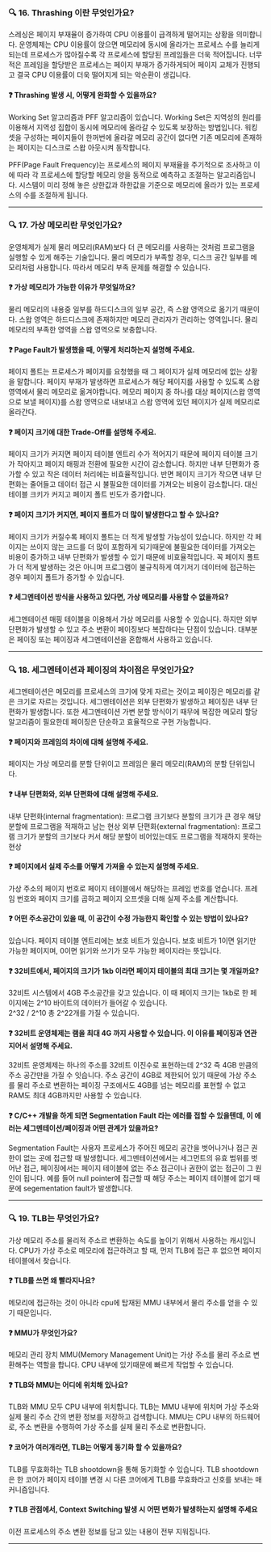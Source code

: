### 🔍 16. Thrashing 이란 무엇인가요?
스레싱은 페이지 부재율이 증가하여 CPU 이용률이 급격하게 떨어지는 상황을 의미합니다. 
운영체제는 CPU 이용률이 앉으면 메모리에 동시에 올라가는 프로세스 수를 늘리게 되는데 프로세스가 많아질수록 각 프로세스에 할당된 프레임들은 더욱 적어집니다. 
너무 적은 프레임을 할당받은 프로세스는 페이지 부재가 증가하게되어 페이지 교체가 진행되고 결국 CPU 이용률이 더욱 떨어지게 되는 악순환이 생깁니다.

#### ❓ Thrashing 발생 시, 어떻게 완화할 수 있을까요?
Working Set 알고리즘과 PFF 알고리즘이 있습니다. 
Working Set은 지역성의 원리를 이용해서 지역성 집합이 동시에 메모리에 올라갈 수 있도록 보장하는 방법입니다. 
워킹셋을 구성하는 페이지들이 한꺼번에 올라갈 메모리 공간이 없다면 기존 메모리에 존재하는 페이지는 디스크로 스왑 아웃시켜 동작합니다.

PFF(Page Fault Frequency)는 프로세스의 페이지 부재율을 주기적으로 조사하고 이에 따라 각 프로세스에 할당할 메모리 양을 동적으로 예측하고 조절하는 알고리즘입니다. 
시스템이 미리 정해 놓은 상한값과 하한값을 기준으로 메모리에 올라가 있는 프로세스의 수를 조절하게 됩니다.

---
### 🔍 17. 가상 메모리란 무엇인가요?
운영체제가 실제 물리 메모리(RAM)보다 더 큰 메모리를 사용하는 것처럼 프로그램을 실행할 수 있게 해주는 기술입니다. 
물리 메모리가 부족할 경우, 디스크 공간 일부를 메모리처럼 사용합니다. 따라서 메모리 부족 문제를 해결할 수 있습니다.

#### ❓ 가상 메모리가 가능한 이유가 무엇일까요?
물리 메모리의 내용중 일부를 하드디스크의 일부 공간, 즉 스왑 영역으로 옮기기 때문이다. 스왑 영역은 하드디스크에 존재하지만 메모리 관리자가 관리하는 영역입니다. 
물리 메모리의 부족한 영역을 스왑 영역으로 보충합니다.

#### ❓ Page Fault가 발생했을 때, 어떻게 처리하는지 설명해 주세요.
페이지 폴트는 프로세스가 페이지를 요청했을 때 그 페이지가 실제 메모리에 없는 상황을 말합니다.
페이지 부재가 발생하면 프로세스가 해당 페이지를 사용할 수 있도록 스왑 영역에서 물리 메모리로 옮겨야합니다.
메모리 페이지 중 하나를 대상 페이지(스왑 영역으로 보낼 페이지)를 스왑 영역으로 내보내고 스왑 영역에 있던 페이지가 실제 메모리로 올라간다. 

#### ❓ 페이지 크기에 대한 Trade-Off를 설명해 주세요.
페이지 크기가 커지면 페이지 테이블 엔트리 수가 적어지기 때문에 페이지 테이블 크기가 작아지고 페이지 매핑과 전환에 필요한 시간이 감소합니다. 
하지만 내부 단편화가 증가할 수 있고 작은 데이터 처리에는 비효율적입니다. 
반면 페이지 크기가 작으면 내부 단편화는 줄어들고 데이터 접근 시 불필요한 데이터를 가져오는 비용이 감소합니다. 
대신 테이블 크키가 커지고 페이지 폴트 빈도가 증가합니다.

#### ❓ 페이지 크기가 커지면, 페이지 폴트가 더 많이 발생한다고 할 수 있나요?
페이지 크기가 커질수록 페이지 폴트는 더 적게 발생할 가능성이 있습니다. 
하지만 각 페이지는 쓰이지 않는 코드를 더 많이 포함하게 되기때문에 불필요한 데이터를 가져오는 비용이 증가하고 내부 단편화가 발생할 수 있기 때문에 비효율적입니다. 
꼭 페이지 폴트가 더 적게 발생하는 것은 아니며 프로그램이 불규칙하게 여기저기 데이터에 접근하는 경우 페이지 폴트가 증가할 수 있습니다. 

#### ❓ 세그멘테이션 방식을 사용하고 있다면, 가상 메모리를 사용할 수 없을까요?
세그멘테이션 매핑 테이블을 이용해서 가상 메모리를 사용할 수 있습니다. 하지만 외부 단편화가 발생할 수 있고 주소 변환이 페이징보다 복잡하다는 단점이 있습니다.
대부분은 페이징 또는 페이징과 세그멘테이션을 혼합해서 사용하고 있습니다.

---
### 🔍 18. 세그멘테이션과 페이징의 차이점은 무엇인가요?
세그멘테이션은 메모리를 프로세스의 크기에 맞게 자르는 것이고 페이징은 메모리를 같은 크기로 자르는 것입니다. 
세그멘테이션은 외부 단편화가 발생하고 페이징은 내부 단편화가 발생합니다. 
또한 세그멘테이션 가변 분할 방식이기 때무에 복잡한 메모리 할당 알고리즘이 필요한데 페이징은 단순하고 효율적으로 구현 가능합니다.

#### ❓ 페이지와 프레임의 차이에 대해 설명해 주세요.
페이지는 가상 메모리를 분할 단위이고 프레임은 물리 메모리(RAM)의 분할 단위입니다.

#### ❓ 내부 단편화와, 외부 단편화에 대해 설명해 주세요.
내부 단편화(internal fragmentation): 프로그램 크기보다 분할의 크기가 큰 경우 해당 분할에 프로그램을 적재하고 남는 현상
외부 단편화(external fragmentation): 프로그램 크기가 분할의 크기보다 커서 해당 분할이 비어있는데도 프로그램을 적재하지 못하는 현상

#### ❓ 페이지에서 실제 주소를 어떻게 가져올 수 있는지 설명해 주세요.
가상 주소의 페이지 번호로 페이지 테이블에서 해당하는 프레임 번호를 얻습니다. 프레임 번호와 페이지 크기를 곱하고 페이지 오프셋을 더해 실제 주소를 계산합니다.

#### ❓ 어떤 주소공간이 있을 때, 이 공간이 수정 가능한지 확인할 수 있는 방법이 있나요?
있습니다. 페이지 테이블 엔트리에는 보호 비트가 있습니다. 보호 비트가 1이면 읽기만 가능한 페이지며, 0이면 읽기와 쓰기가 모두 가능한 페이지라는 뜻입니다. 

#### ❓ 32비트에서, 페이지의 크기가 1kb 이라면 페이지 테이블의 최대 크기는 몇 개일까요?
32비트 시스템에서 4GB 주소공간을 갖고 있습니다. 이 때 페이지 크기는 1kb로 한 페이지에는 2^10 바이트의 데이터가 들어갈 수 있습니다.  
2^32 / 2^10 총 2^22개를 가질 수 있습니다.

#### ❓ 32비트 운영체제는 램을 최대 4G 까지 사용할 수 있습니다. 이 이유를 페이징과 연관 지어서 설명해 주세요.
32비트 운영체제는 하나의 주소를 32비트 이진수로 표현하는데 2^32 즉 4GB 만큼의 주소 공간만을 가질 수 잇습니다.
주소 공간이 4GB로 제한되어 있기 때문에 가상 주소를 물리 주소로 변환하는 페이징 구조에서도 4GB를 넘는 메모리를 표현할 수 없고 RAM도 최대 4GB까지만 사용할 수 있습니다.

#### ❓ C/C++ 개발을 하게 되면 Segmentation Fault 라는 에러를 접할 수 있을텐데, 이 에러는 세그멘테이션/페이징과 어떤 관계가 있을까요?
Segmentation Fault는 사용자 프로세스가 주어진 메모리 공간을 벗어나거나 접근 권한이 없는 곳에 접근할 때 발생합니다. 
세그멘테이션에서는 세그먼트의 유효 범위를 벗어난 접근, 페이징에서는 페이지 테이블에 없는 주소 접근이나 권한이 없는 접근이 그 원인이 됩니다.
예를 들어 null pointer에 접근할 때 해당 주소는 페이지 테이블에 없기 때문에 segementation fault가 발생합니다. 


---
### 🔍 19. TLB는 무엇인가요?
가상 메모리 주소를 물리적 주소르 변환하는 속도를 높이기 위해서 사용하는 캐시입니다. 
CPU가 가상 주소로 메모리에 접근하려고 할 때, 먼저 TLB에 접근 후 없으면 페이지 테이블에서 찾습니다.

#### ❓ TLB를 쓰면 왜 빨라지나요?
메모리에 접근하는 것이 아니라 cpu에 탑재된 MMU 내부에서 물리 주소를 얻을 수 있기 때문입니다.

#### ❓ MMU가 무엇인가요?
메모리 관리 장치 MMU(Memory Management Unit)는 가상 주소를 물리 주소로 변환해주는 역할을 합니다. CPU 내부에 있기때문에 빠르게 작업할 수 있습니다.

#### ❓ TLB와 MMU는 어디에 위치해 있나요?
TLB와 MMU 모두 CPU 내부에 위치합니다. TLB는 MMU 내부에 위치며 가상 주소와 실제 물리 주소 간의 변환 정보를 저장하고 검색합니다. 
MMU는 CPU 내부의 하드웨어로, 주소 변환을 수행하여 가상 주소를 실제 물리 주소로 변환합니다.

#### ❓ 코어가 여러개라면, TLB는 어떻게 동기화 할 수 있을까요?
TLB를 무효화하는 TLB shootdown을 통해 동기화할 수 있습니다.
TLB shootdown은 한 코어가 페이지 테이블 변경 시 다른 코어에게 TLB를 무효화라고 신호를 보내는 매커니즘입니다. 

#### ❓ TLB 관점에서, Context Switching 발생 시 어떤 변화가 발생하는지 설명해 주세요
이전 프로세스의 주소 변환 정보를 담고 있는 내용이 전부 지워집니다.

---

